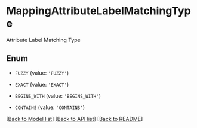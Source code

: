 # MappingAttributeLabelMatchingType

Attribute Label Matching Type

## Enum

* `FUZZY` (value: `'FUZZY'`)

* `EXACT` (value: `'EXACT'`)

* `BEGINS_WITH` (value: `'BEGINS_WITH'`)

* `CONTAINS` (value: `'CONTAINS'`)

[[Back to Model list]](../README.md#documentation-for-models) [[Back to API list]](../README.md#documentation-for-api-endpoints) [[Back to README]](../README.md)


